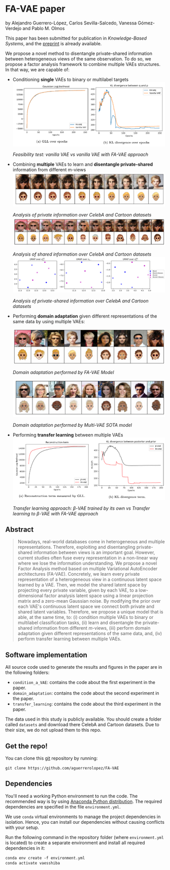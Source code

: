 # FA-VAE paper

by
Alejandro Guerrero-López,
Carlos Sevilla-Salcedo,
Vanessa Gómez-Verdejo
and Pablo M. Olmos

This paper has been submitted for publication in *Knowledge-Based Systems*, and the [preprint](https://arxiv.org/abs/2207.09185) is already available.

We propose a novel method to disentangle private-shared information between heterogeneous views of the same observation. To do so, we propose a factor analysis framework to combine
multiple VAEs structures. In that way, we are capable of:
- Conditioning **single** VAEs to binary or multilabel targets
 ![](paperimages/condition_a_vae.png)
 
    *Feasibility test: vanilla VAE vs vanilla VAE with FA-VAE approach* 
- Combining **multiple** VAEs to learn and **disentangle private-shared**
information from different m-views
![](paperimages/private_spaces.png)

    *Analysis of private information over CelebA and Cartoon datasets*
![](paperimages/esc3_z_trans2.png)

    *Analysis of shared information over CelebA and Cartoon datasets*
![](paperimages/esc3_celeb2cart_umap.png)

    *Analysis of private-shared information over CelebA and Cartoon datasets*

- Performing **domain adaptation** given different representations of the
same data by using multiple VAEs:
    
    ![](paperimages/esc3_celeb2cart.png)

    *Domain adaptation performed by FA-VAE Model*

    ![](paperimages/multi_vae_domainadap.png)

    *Domain adaptation performed by Multi-VAE SOTA model*

- Performing **transfer learning** between multiple VAEs
![](paperimages/transfer_learning.png)

    *Transfer learning approach: $\beta$-VAE trained by its own vs Transfer learning to $\beta$-VAE with FA-VAE approach*

## Abstract

> Nowadays, real-world databases come in heterogeneous and multiple representations. 
> Therefore, exploiting and disentangling private-shared information between views is an important goal. 
> However, current studies often fuse every representation in a non-linear way where we lose the information understanding. 
> We propose a novel Factor Analysis method based on multiple Variational AutoEncoder architectures (FA-VAE). 
> Concretely, we learn every private representation of a heterogeneous view in a continuous latent space learned by a VAE. 
> Then, we model the shared latent space by projecting every private variable, given by each VAE, to a low-dimensional factor analysis 
> latent space using a linear projection matrix and a zero-mean Gaussian noise. By modifying the prior over each VAE's continuous latent space 
> we connect both private and shared latent variables. Therefore, we propose a unique model that is able, at the same time, to: 
> (i) condition multiple VAEs to binary or multilabel classification tasks, 
> (ii) learn and disentangle the private-shared information from different $m$-views, 
> (iii) perform domain adaptation given different representations of the same data, and, 
> (iv) perform transfer learning between multiple VAEs.


## Software implementation

All source code used to generate the results and figures in the paper are in
the following folders:
- `condition_a_VAE`: contains the code about the first experiment in the paper.
- `domain_adaptation`: contains the code about the second experiment in the paper.
- `transfer_learning`: contains the code about the third experiment in the paper.
  
The data used in this study is publicly available. You should create a folder called `datasets` 
and download there CelebA and Cartoon datasets. Due to their size, we do not upload them to
this repo.

## Get the repo!

You can clone this 
[git](https://git-scm.com/) repository by running:

    git clone https://github.com/aguerrerolopez/FA-VAE


## Dependencies

You'll need a working Python environment to run the code.
The recommended way is by using
[Anaconda Python distribution](https://www.anaconda.com/download/).
The required dependencies are specified in the file `environment.yml`.

We use `conda` virtual environments to manage the project dependencies in
isolation. Hence, you can install our dependencies without causing conflicts with your
setup.

Run the following command in the repository folder (where `environment.yml`
is located) to create a separate environment and install all required
dependencies in it:

    conda env create -f environment.yml
    conda activate vaesshiba

